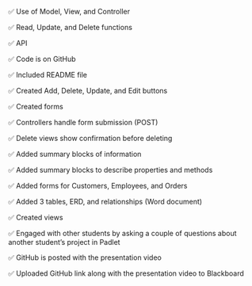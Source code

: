 ✅ Use of Model, View, and Controller

✅ Read, Update, and Delete functions

✅ API

✅ Code is on GitHub

✅ Included README file

✅ Created Add, Delete, Update, and Edit buttons

✅ Created forms

✅ Controllers handle form submission (POST)

✅ Delete views show confirmation before deleting

✅ Added summary blocks of information

✅ Added summary blocks to describe properties and methods

✅ Added forms for Customers, Employees, and Orders

✅ Added 3 tables, ERD, and relationships (Word document)

✅ Created views

✅ Engaged with other students by asking a couple of questions about another student’s project in Padlet

✅ GitHub is posted with the presentation video

✅ Uploaded GitHub link along with the presentation video to Blackboard


